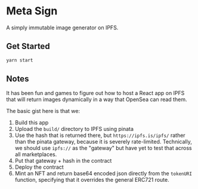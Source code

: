 # Meta Sign

A simply immutable image generator on IPFS.

## Get Started

```bash
yarn start
```

## Notes

It has been fun and games to figure out how to host a React app on IPFS that will return images dynamically in a way that OpenSea can read them.

The basic gist here is that we: 

1. Build this app
2. Upload the `build/` directory to IPFS using pinata 
3. Use the hash that is returned there, but `https://ipfs.is/ipfs/` rather than the pinata gateway, because it is severely rate-limited. Technically, we should use `ipfs://` as the "gateway" but have yet to test that across all marketplaces.
4. Put that gateway + hash in the contract
5. Deploy the contract
6. Mint an NFT and return base64 encoded json directly from the `tokenURI` function, specifying that it overrides the general ERC721 route.